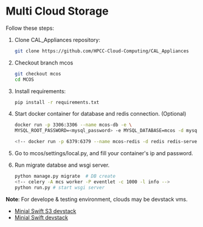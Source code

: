 # Multi Cloud Storage

Follow these steps:

1. Clone CAL\_Appliances repository:

    ```bash
    git clone https://github.com/HPCC-Cloud-Computing/CAL_Appliances
    ```

2. Checkout branch mcos

    ```bash
    git checkout mcos
    cd MCOS
    ```

3. Install requirements:

    ```bash
    pip install -r requirements.txt
    ```

4. Start docker container for database and redis connection. (Optional)

    ```bash
    docker run -p 3306:3306 --name mcos-db -e \
    MYSQL_ROOT_PASSWORD=<mysql_password> -e MYSQL_DATABASE=mcos -d mysql:latest

    <!-- docker run -p 6379:6379 --name mcos-redis -d redis redis-server -->
    ```

5. Go to mcos/settings/local.py, and fill your container's ip and password.

6. Run migrate databse and wsgi server.

    ```bash
    python manage.py migrate  # DB create
    <!-- celery -A mcs worker -P eventlet -c 1000 -l info -->
    python run.py # start wsgi server
    ```

__Note__: For develope & testing environment, clouds may be devstack vms.

- [Minial Swift S3 devstack](https://gist.github.com/ntk148v/f5976e53e545656dd6dd012b908c843f)
- [Minial Swift devstack](https://gist.github.com/ntk148v/2a623e59f10607fd6c0d66f609785a41)

